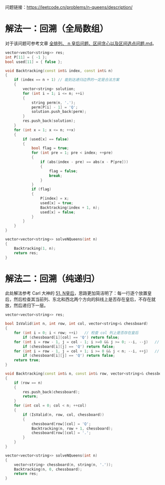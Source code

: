 问题链接：https://leetcode.cn/problems/n-queens/description/

# 解法一：回溯（全局数组）

对于该问题可参考文章 [全排列、 n 皇后问题、区间贪心以及区间选点问题.md](https://github.com/SakuraMayAi/Tricks-of-Programming/blob/main/Data%20Structure/%E5%85%A8%E6%8E%92%E5%88%97%E3%80%81%20n%20%E7%9A%87%E5%90%8E%E9%97%AE%E9%A2%98%E3%80%81%E5%8C%BA%E9%97%B4%E8%B4%AA%E5%BF%83%E4%BB%A5%E5%8F%8A%E5%8C%BA%E9%97%B4%E9%80%89%E7%82%B9%E9%97%AE%E9%A2%98.md)。

```cpp
vector<vector<string>> res;
int P[11] = { -1 };	
bool used[11] = { false };

void Backtracking(const int& index, const int& n)
{
    if (index == n + 1) // 能到达递归边界的一定是合法方案
    {
        vector<string> solution;
        for (int i = 1; i <= n; ++i)
        {
            string perm(n, '.');
            perm[P[i] - 1] = 'Q';
            solution.push_back(perm);
        }
        res.push_back(solution);
    }
    for (int x = 1; x <= n; ++x)
    {
        if (used[x] == false)
        {
			bool flag = true;
            for (int pre = 1; pre < index; ++pre)
            {
                if (abs(index - pre) == abs(x - P[pre]))
                {
                    flag = false;
                    break;
                }
            }
			if (flag)
			{
				P[index] = x;
				used[x] = true;
				Backtracking(index + 1, n);
				used[x] = false;
			}
        }
    }
}

vector<vector<string>> solveNQueens(int n)
{
    Backtracking(1, n);
    return res;
}
```

# 解法二：回溯（纯递归）

此处解法参考 Carl 大神的 [51. N皇后](https://programmercarl.com/0051.N%E7%9A%87%E5%90%8E.html#%E7%AE%97%E6%B3%95%E5%85%AC%E5%BC%80%E8%AF%BE)，思路更加简洁明了：每一行逐个放置皇后，然后检查其当前列、东北和西北两个方向的斜线上是否存在皇后，不存在就放，然后递归下一层。

```cpp
vector<vector<string>> res;

bool IsValid(int n, int row, int col, vector<string>& chessboard)
{
    for (int i = 0; i < row; ++i)   // 检查 col 列上是否存在皇后
        if (chessboard[i][col] == 'Q') return false;
    for (int i = row - 1, j = col - 1; i >=0 && j >= 0; --i, --j)   // 检查西北向斜线是否有皇后
        if (chessboard[i][j] == 'Q') return false;
    for (int i = row - 1, j = col + 1; i >= 0 && j < n; --i, ++j)   // 检查东北向斜线是否有皇后
        if (chessboard[i][j] == 'Q') return false;
    return true;
}

void Backtracking(const int& n, const int& row, vector<string>& chessboard)
{
    if (row == n)
    {
        res.push_back(chessboard);
        return;
    }
    for (int col = 0; col < n; ++col)
    {
        if (IsValid(n, row, col, chessboard))
        {
            chessboard[row][col] = 'Q';
            Backtracking(n, row + 1, chessboard);
            chessboard[row][col] = '.';
        }
    }
}

vector<vector<string>> solveNQueens(int n)
{
    vector<string> chessboard(n, string(n, '.'));
    Backtracking(n, 0, chessboard);
    return res;
}
```
